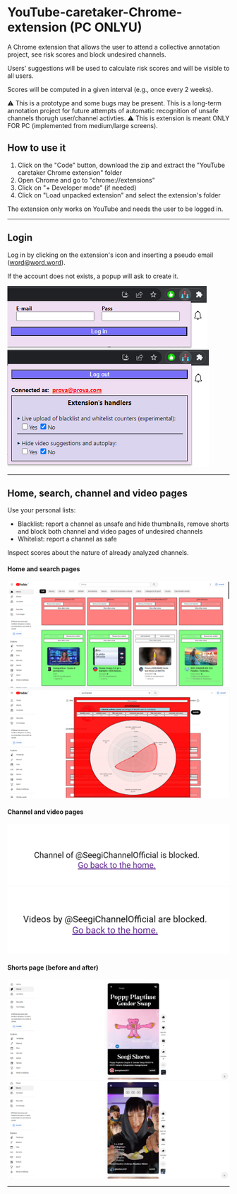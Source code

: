 # YouTube-caretaker-Chrome-extension (PC ONLYU)
A Chrome extension that allows the user to attend a collective annotation project, see risk scores and block undesired channels.

Users' suggestions will be used to calculate risk scores and will be visible to all users.

Scores will be computed in a given interval (e.g., once every 2 weeks).

:warning: This is a prototype and some bugs may be present. This is a long-term annotation project for future attempts of automatic recognition of unsafe channels thorugh user/channel activties.
:warning: This is extension is meant ONLY FOR PC (implemented from medium/large screens).

## How to use it
1. Click on the "Code" button, download the zip and extract the "YouTube caretaker Chrome extension" folder
1. Open Chrome and go to "chrome://extensions"
1. Click on "+ Developer mode" (if needed)
1. Click on "Load unpacked extension" and select the extension's folder

The extension only works on YouTube and needs the user to be logged in.
_____

## Login
Log in by clicking on the extension's icon and inserting a pseudo email (word@word.word).

If the account does not exists, a popup will ask to create it.

![](https://github.com/FrancescoDiCursi/YouTube-caretaker-Chrome-extension/blob/main/readme_imgs/login%20extension.png?raw=true)
![](https://github.com/FrancescoDiCursi/YouTube-caretaker-Chrome-extension/blob/main/readme_imgs/loggedin%20extension.png?raw=true)


___

## Home, search, channel and video pages
Use your personal lists:
- Blacklist: report a channel as unsafe and hide thumbnails, remove shorts and block both channel and video pages of undesired channels
- Whitelist: report a channel as safe

Inspect scores about the nature of already analyzed channels.

#### Home and search pages
![](https://github.com/FrancescoDiCursi/YouTube-caretaker-Chrome-extension/blob/main/readme_imgs/home%20overview%20extension.png?raw=true)
![](https://github.com/FrancescoDiCursi/YouTube-caretaker-Chrome-extension/blob/main/readme_imgs/radar%20chart%20red%20extension.png?raw=true)
#### Channel and video pages
![](https://github.com/FrancescoDiCursi/YouTube-caretaker-Chrome-extension/blob/main/readme_imgs/blocked%20channel%20extension.png?raw=true)
![](https://github.com/FrancescoDiCursi/YouTube-caretaker-Chrome-extension/blob/main/readme_imgs/blocked%20video%20extension.png?raw=true)

#### Shorts page (before and after)
![](https://github.com/FrancescoDiCursi/YouTube-caretaker-Chrome-extension/blob/main/readme_imgs/stories%20before%20extension.png?raw=true)
![](https://github.com/FrancescoDiCursi/YouTube-caretaker-Chrome-extension/blob/main/readme_imgs/stories%20after%20extension.png?raw=true)
___

